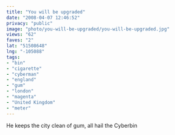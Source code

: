 ```yaml
---
title: "You will be upgraded"
date: "2008-04-07 12:46:52"
privacy: "public"
image: "photo/you-will-be-upgraded/you-will-be-upgraded.jpg"
views: "62"
faves: "2"
lat: "51508648"
lng: "-105088"
tags:
- "bin"
- "cigarette"
- "cyberman"
- "england"
- "gum"
- "london"
- "magenta"
- "United Kingdom"
- "meter"
---
```

He keeps the city clean of gum, all hail the Cyberbin
